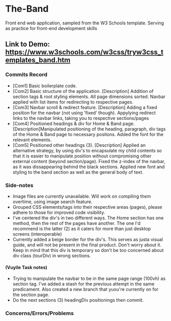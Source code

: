 # The-Band
Front end web application, sampled from the W3 Schools template. Serving as practice for front-end development skills

## Link to Demo: https://www.w3schools.com/w3css/tryw3css_templates_band.htm

### Commits Record
- [Com1] Basic boilerplate code.
- [Com2] Basic structure of the application. [Description] Addition of section tags & root styling elements. All page dimensions sorted. Navbar applied with list items for redirecting to respective pages.
- [Com3] Navbar scroll & redirect feature. [Description] Adding a fixed position for the navbar (not using 'fixed' though). Appylying redirect links to the navbar links, taking you to respective sections/pages
- [Com4] Positioned headings & div for Home & Band page. [Description]Manipulated positioning of the heading, paragraph, div tags of the Home & Band page to necessary positons. Added the font for the relevant elements.
- [Com5] Positioned other headings (3). [Description] Applied an alternative strategy, by using div's to encapsulate my child contents so that it is easier to manipulate position without compromising other external content (beyond section/page). Fixed the z-index of the navbar, as it was dissappearing behind the black sections. Applied new font and styling to the band section as well as the general body of text.


### Side-notes
- Image files are currently unavailable. Will work on compiling them overtime, using image search feature.
- Grouped CSS elements/tags into their respective areas (pages), please adhere to those for improved code visibility.
- I've centered the div's in two different ways. The Home section has one method, then the rest of the pages have another. The one I'd recommend is the latter (2) as it caters for more than just desktop screens (interoperable)
- Currently added a beige border for the div's. This serves as justa visual guide, and will not be present in the final product. Don't worry about it. Keep in mind that this div is temporary so don't be too concerned about div class (tourDiv) in wrong sections.


#### (Vuyile Task notes)
- Trying to manipulate the navbar to be in the same page range (100vh) as section tag. I've added a stash for the previous attempt in the same predicament. Also created a new branch that yuou're currently on for the section page.
- Do the next sections (3) headingDiv positionings then commit.

### Concerns/Errors/Problems



